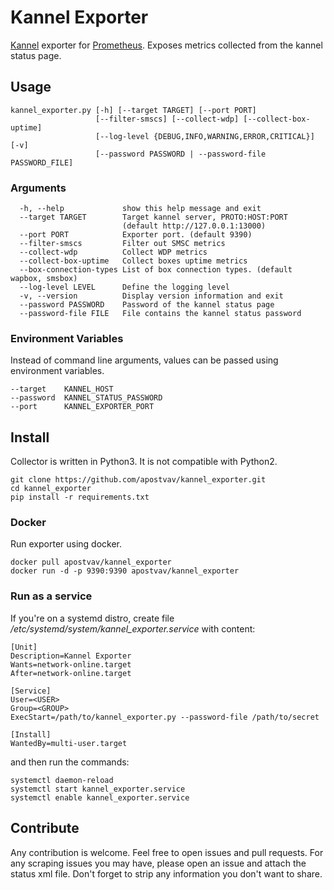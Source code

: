 # Kannel Exporter

[Kannel](http://www.kannel.org) exporter for [Prometheus](https://prometheus.io). Exposes metrics collected from the kannel status page.

## Usage
```
kannel_exporter.py [-h] [--target TARGET] [--port PORT]
                   [--filter-smscs] [--collect-wdp] [--collect-box-uptime]
                   [--log-level {DEBUG,INFO,WARNING,ERROR,CRITICAL}] [-v]
                   [--password PASSWORD | --password-file PASSWORD_FILE]
```

### Arguments
```
  -h, --help             show this help message and exit
  --target TARGET        Target kannel server, PROTO:HOST:PORT
                         (default http://127.0.0.1:13000)
  --port PORT            Exporter port. (default 9390)
  --filter-smscs         Filter out SMSC metrics
  --collect-wdp          Collect WDP metrics
  --collect-box-uptime   Collect boxes uptime metrics
  --box-connection-types List of box connection types. (default wapbox, smsbox)
  --log-level LEVEL      Define the logging level
  -v, --version          Display version information and exit
  --password PASSWORD    Password of the kannel status page
  --password-file FILE   File contains the kannel status password
```

### Environment Variables
Instead of command line arguments, values can be passed using environment variables.
```
--target    KANNEL_HOST
--password  KANNEL_STATUS_PASSWORD
--port      KANNEL_EXPORTER_PORT
```

## Install
Collector is written in Python3. It is not compatible with Python2.

```
git clone https://github.com/apostvav/kannel_exporter.git
cd kannel_exporter
pip install -r requirements.txt
```

### Docker
Run exporter using docker.
```
docker pull apostvav/kannel_exporter
docker run -d -p 9390:9390 apostvav/kannel_exporter
```

### Run as a service
If you're on a systemd distro, create file */etc/systemd/system/kannel_exporter.service* with content:
```
[Unit]
Description=Kannel Exporter
Wants=network-online.target
After=network-online.target

[Service]
User=<USER>
Group=<GROUP>
ExecStart=/path/to/kannel_exporter.py --password-file /path/to/secret

[Install]
WantedBy=multi-user.target
```
and then run the commands:
```
systemctl daemon-reload
systemctl start kannel_exporter.service
systemctl enable kannel_exporter.service
```

## Contribute
Any contribution is welcome. Feel free to open issues and pull requests.
For any scraping issues you may have, please open an issue and attach the status xml file. Don't forget to strip any information you don't want to share.  
